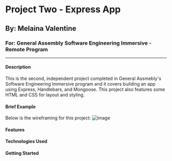# Project Two - Express App
## By: Melaina Valentine
### For: General Assembly Software Engineering Immersive - Remote Program
---
#### Description
This is the second, independent project completed in General Assmebly's Software Engineering Immersive program and it covers building an app using Express, Handlebars, and Mongoose. This project also features some HTML and CSS for layout and styling.
 
#### Brief Example
Below is the wireframing for this project:
![image]('img/BXPNW_wireframe.jpg')
 
#### Features 
 
 
#### Technologies Used
 
 
#### Getting Started
